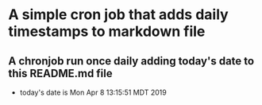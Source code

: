 A simple cron job that adds daily timestamps to markdown file
============================================================
## A chronjob run once daily adding today's date to this README.md file
* today's date is Mon Apr  8 13:15:51 MDT 2019
